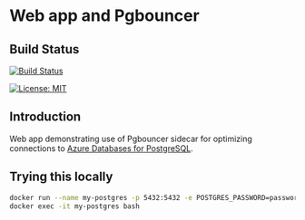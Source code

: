# Web app and Pgbouncer

## Build Status

[![Build Status](https://dev.azure.com/jannemattila/jannemattila/_apis/build/status/JanneMattila.328-webapp-pgbouncer?branchName=master)](https://dev.azure.com/jannemattila/jannemattila/_build/latest?definitionId=48&branchName=master)

[![License: MIT](https://img.shields.io/badge/License-MIT-yellow.svg)](https://opensource.org/licenses/MIT)

## Introduction

Web app demonstrating use of Pgbouncer sidecar
for optimizing connections to [Azure Databases for PostgreSQL](https://github.com/JanneMattila/some-questions-and-some-answers/blob/master/q%26a/azure_database_for_postgresql.md#azure-databases-for-postgresql).

## Trying this locally

```bash
docker run --name my-postgres -p 5432:5432 -e POSTGRES_PASSWORD=password -d postgres
docker exec -it my-postgres bash
```
